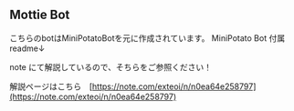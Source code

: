 ## Mottie Bot


こちらのbotはMiniPotatoBotを元に作成されています。
MiniPotato Bot 付属readme↓

note にて解説しているので、そちらをご参照ください！

解説ページはこちら　[https://note.com/exteoi/n/n0ea64e258797](https://note.com/exteoi/n/n0ea64e258797)

